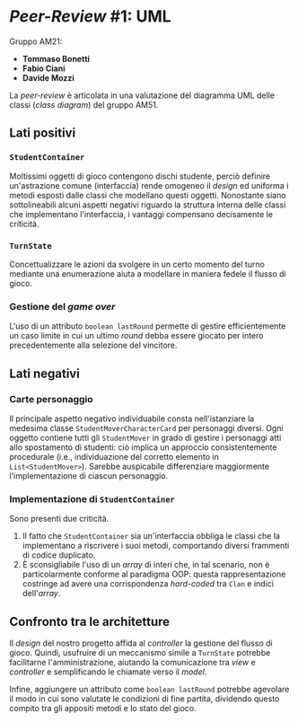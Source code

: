 # _Peer-Review_ #1: UML

Gruppo AM21:
* **Tommaso Bonetti**
* **Fabio Ciani**
* **Davide Mozzi**

La _peer-review_ è articolata in una valutazione del diagramma UML delle classi (_class diagram_) del gruppo AM51.

## Lati positivi

### `StudentContainer`

Moltissimi oggetti di gioco contengono dischi studente,
perciò definire un'astrazione comune (interfaccia) rende omogeneo il _design_
ed uniforma i metodi esposti dalle classi che modellano questi oggetti.
Nonostante siano sottolineabili alcuni aspetti negativi riguardo la struttura interna
delle classi che implementano l'interfaccia, i vantaggi compensano decisamente le criticità.

### `TurnState`

Concettualizzare le azioni da svolgere in un certo momento del turno mediante
una enumerazione aiuta a modellare in maniera fedele il flusso di gioco.

### Gestione del _game over_

L'uso di un attributo `boolean lastRound` permette di gestire
efficientemente un caso limite in cui un ultimo _round_ debba essere
giocato per intero precedentemente alla selezione del vincitore.

## Lati negativi

### Carte personaggio

Il principale aspetto negativo individuabile consta nell'istanziare
la medesima classe `StudentMoverCharacterCard` per personaggi diversi.
Ogni oggetto contiene tutti gli `StudentMover` in grado di gestire i personaggi atti allo spostamento di studenti:
ciò implica un approccio consistentemente procedurale (i.e., individuazione del corretto elemento in `List<StudentMover>`).
Sarebbe auspicabile differenziare maggiormente l'implementazione di ciascun personaggio.

### Implementazione di `StudentContainer`

Sono presenti due criticità.
1. Il fatto che `StudentContainer` sia un'interfaccia obbliga le classi che la implementano
a riscrivere i suoi metodi, comportando diversi frammenti di codice duplicato.
2. È sconsigliabile l'uso di un _array_ di interi che, in tal scenario, 
non è particolarmente conforme al paradigma OOP:
questa rappresentazione costringe ad avere una corrispondenza _hard-coded_
tra `Clan` e indici dell'_array_.

## Confronto tra le architetture

Il _design_ del nostro progetto affida al _controller_ la gestione del flusso di gioco.
Quindi, usufruire di un meccanismo simile a `TurnState` potrebbe facilitarne l'amministrazione,
aiutando la comunicazione tra _view_ e _controller_ e semplificando le chiamate verso il _model_.

Infine, aggiungere un attributo come `boolean lastRound` potrebbe agevolare il modo in cui
sono valutate le condizioni di fine partita, dividendo questo compito tra
gli appositi metodi e lo stato del gioco.